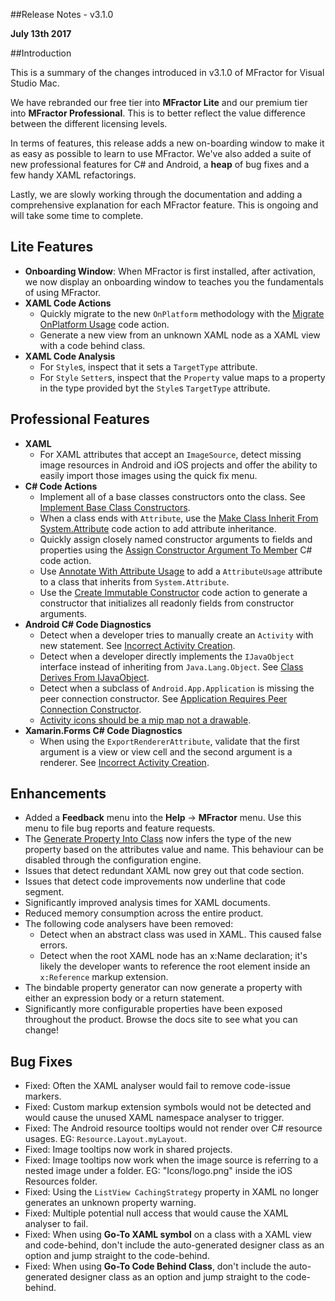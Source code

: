 ##Release Notes - v3.1.0

**July 13th 2017**

##Introduction

This is a summary of the changes introduced in v3.1.0 of MFractor for Visual Studio Mac.

We have rebranded our free tier into **MFractor Lite** and our premium tier into **MFractor Professional**. This is to better reflect the value difference between the different licensing levels.

In terms of features, this release adds a new on-boarding window to make it as easy as possible to learn to use MFractor. We've also added a suite of new professional features for C# and Android, a **heap** of bug fixes and a few handy XAML refactorings.

Lastly, we are slowly working through the documentation and adding a comprehensive explanation for each MFractor feature. This is ongoing and will take some time to complete.

## Lite Features

 - **Onboarding Window**: When MFractor is first installed, after activation, we now display an onboarding window to teaches you the fundamentals of using MFractor.
 - **XAML Code Actions**
    - Quickly migrate to the new `OnPlatform` methodology with the [Migrate OnPlatform Usage](/code-actions/xaml/refactor/#migrate-onplatform-usage) code action.
    - Generate a new view from an unknown XAML node as a XAML view with a code behind class.
 - **XAML Code Analysis**
    - For `Style`s, inspect that it sets a `TargetType` attribute.
    - For `Style` `Setter`s, inspect that the `Property` value maps to a property in the type provided byt the  `Style`s `TargetType` attribute.

## Professional Features

- **XAML**
    - For XAML attributes that accept an `ImageSource`, detect missing image resources in Android and iOS projects and offer the ability to easily import those images using the quick fix menu.
- **C# Code Actions**
    - Implement all of a base classes constructors onto the class. See [Implement Base Class Constructors](/code-actions/csharp/#implement-base-class-constructors).
    - When a class ends with `Attribute`, use the [Make Class Inherit From System.Attribute](/code-actions/csharp/#make-class-inherit-from-systemattribute) code action to add attribute inheritance.
    - Quickly assign closely named constructor arguments to fields and properties using the [Assign Constructor Argument To Member](/code-actions/csharp/#assign-constructor-argument-to-member) C# code action.
    - Use [Annotate With Attribute Usage](/code-actions/csharp/#annotate-with-attribute-usage) to add a `AttributeUsage` attribute to a class that inherits from `System.Attribute`.
    - Use the [Create Immutable Constructor](/code-actions/csharp/#create-immutable-constructor) code action to generate a constructor that initializes all readonly fields from constructor arguments.
- **Android C# Code Diagnostics**
    - Detect when a developer tries to manually create an `Activity` with new statement. See [Incorrect Activity Creation](/code-analysis/csharp/android/#incorrect-activity-creation).
    - Detect when a developer directly implements the `IJavaObject` interface instead of inheriting from `Java.Lang.Object`. See [Class Derives From IJavaObject](/code-analysis/csharp/android#class-derives-from-ijavaobject).
    - Detect when a subclass of `Android.App.Application` is missing the peer connection constructor. See [Application Requires Peer Connection Constructor](/code-analysis/csharp/android/#application-requires-peer-connection-constructor).
    - [Activity icons should be a mip map not a drawable](/code-analysis/csharp/android/#activity-icon-should-be-mip-map).
- **Xamarin.Forms C# Code Diagnostics**
    - When using the `ExportRendererAttribute`, validate that the first argument is a view or view cell and the second argument is a renderer. See [Incorrect Activity Creation](/code-analysis/csharp/xamarin-forms/#validate-exportrendererattribute-usages).

## Enhancements

 - Added a **Feedback** menu into the **Help** -> **MFractor** menu. Use this menu to file bug reports and feature requests.
 - The [Generate Property Into Class](/code-actions/xaml/fix/#generate-property-into-class) now infers the type of the new property based on the attributes value and name. This behaviour can be disabled through the configuration engine.
 - Issues that detect redundant XAML now grey out that code section.
 - Issues that detect code improvements now underline that code segment.
 - Significantly improved analysis times for XAML documents.
 - Reduced memory consumption across the entire product.
 - The following code analysers have been removed:
    - Detect when an abstract class was used in XAML. This caused false errors.
    - Detect when the root XAML node has an x:Name declaration; it's likely the developer wants to reference the root element inside an `x:Reference` markup extension.
 - The bindable property generator can now generate a property with either an expression body or a return statement.
 - Significantly more configurable properties have been exposed throughout the product. Browse the docs site to see what you can change!

## Bug Fixes

 - Fixed: Often the XAML analyser would fail to remove code-issue markers.
 - Fixed: Custom markup extension symbols would not be detected and would cause the unused XAML namespace analyser to trigger.
 - Fixed: The Android resource tooltips would not render over C# resource usages. EG: `Resource.Layout.myLayout`.
 - Fixed: Image tooltips now work in shared projects.
 - Fixed: Image tooltips now work when the image source is referring to a nested image under a folder. EG: "Icons/logo.png" inside the iOS Resources folder.
 - Fixed: Using the `ListView CachingStrategy` property in XAML no longer generates an unknown property warning.
 - Fixed: Multiple potential null access that would cause the XAML analyser to fail.
 - Fixed: When using **Go-To XAML symbol** on a class with a XAML view and code-behind, don't include the auto-generated designer class as an option and jump straight to the code-behind.
 - Fixed: When using **Go-To Code Behind Class**, don't include the auto-generated designer class as an option and jump straight to the code-behind.
